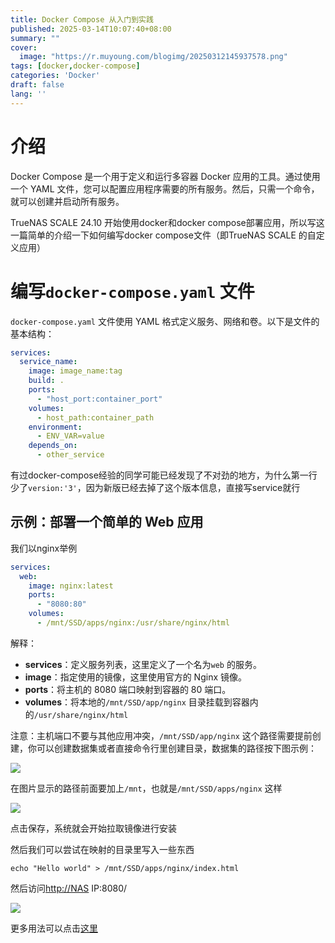 ```yaml
---
title: Docker Compose 从入门到实践
published: 2025-03-14T10:07:40+08:00
summary: ""
cover:
  image: "https://r.muyoung.com/blogimg/20250312145937578.png"
tags: [docker,docker-compose]
categories: 'Docker'
draft: false 
lang: ''
---
```


# 介绍

Docker Compose 是一个用于定义和运行多容器 Docker 应用的工具。通过使用一个 YAML 文件，您可以配置应用程序需要的所有服务。然后，只需一个命令，就可以创建并启动所有服务。

TrueNAS SCALE 24.10 开始使用docker和docker compose部署应用，所以写这一篇简单的介绍一下如何编写docker compose文件（即TrueNAS SCALE 的自定义应用）

# 编写`docker-compose.yaml` 文件

`docker-compose.yaml` 文件使用 YAML 格式定义服务、网络和卷。以下是文件的基本结构：

```yaml
services:
  service_name:
    image: image_name:tag
    build: .
    ports:
      - "host_port:container_port"
    volumes:
      - host_path:container_path
    environment:
      - ENV_VAR=value
    depends_on:
      - other_service
```

有过docker-compose经验的同学可能已经发现了不对劲的地方，为什么第一行少了`version:'3'`，因为新版已经去掉了这个版本信息，直接写service就行

## 示例：部署一个简单的 Web 应用

我们以nginx举例

```yaml
services:
  web:
    image: nginx:latest
    ports:
      - "8080:80"
    volumes:
      - /mnt/SSD/apps/nginx:/usr/share/nginx/html
```

解释：

- **services**：定义服务列表，这里定义了一个名为`web` 的服务。
- **image**：指定使用的镜像，这里使用官方的 Nginx 镜像。
- **ports**：将主机的 8080 端口映射到容器的 80 端口。
- **volumes**：将本地的`/mnt/SSD/app/nginx` 目录挂载到容器内的`/usr/share/nginx/html`

注意：主机端口不要与其他应用冲突，`/mnt/SSD/app/nginx` 这个路径需要提前创建，你可以创建数据集或者直接命令行里创建目录，数据集的路径按下图示例：

![](https://www.truenasscale.com/usr/uploads/2024/10/3231654518.png)



在图片显示的路径前面要加上`/mnt`，也就是`/mnt/SSD/apps/nginx` 这样

![](https://www.truenasscale.com/usr/uploads/2024/10/1064205830.png)



点击保存，系统就会开始拉取镜像进行安装

然后我们可以尝试在映射的目录里写入一些东西

```shell
echo "Hello world" > /mnt/SSD/apps/nginx/index.html
```

然后访问[http://NAS](http://nas/) IP:8080/

![](https://www.truenasscale.com/usr/uploads/2024/10/3478431399.png)



更多用法可以点击[这里](https://chatgpt.com/share/66fe3e42-48dc-800c-bd61-63f4b920c2cc)